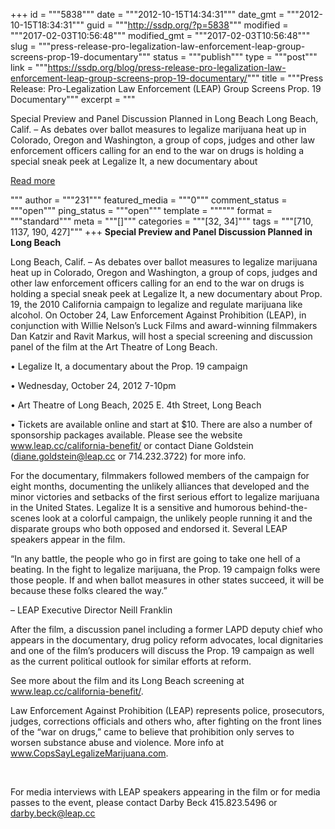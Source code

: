 +++
id = """5838"""
date = """2012-10-15T14:34:31"""
date_gmt = """2012-10-15T18:34:31"""
guid = """http://ssdp.org/?p=5838"""
modified = """2017-02-03T10:56:48"""
modified_gmt = """2017-02-03T10:56:48"""
slug = """press-release-pro-legalization-law-enforcement-leap-group-screens-prop-19-documentary"""
status = """publish"""
type = """post"""
link = """https://ssdp.org/blog/press-release-pro-legalization-law-enforcement-leap-group-screens-prop-19-documentary/"""
title = """Press Release: Pro-Legalization Law Enforcement (LEAP) Group Screens Prop. 19 Documentary"""
excerpt = """<p>Special Preview and Panel Discussion Planned in Long Beach Long Beach, Calif. – As debates over ballot measures to legalize marijuana heat up in Colorado, Oregon and Washington, a group of cops, judges and other law enforcement officers calling for an end to the war on drugs is holding a special sneak peek at Legalize It, a new documentary about</p>
<div class="h10"></div>
<p><a class="more-link2 flat" href="https://ssdp.org/blog/press-release-pro-legalization-law-enforcement-leap-group-screens-prop-19-documentary/">Read more</a></p>
"""
author = """231"""
featured_media = """0"""
comment_status = """open"""
ping_status = """open"""
template = """"""
format = """standard"""
meta = """[]"""
categories = """[32, 34]"""
tags = """[710, 1137, 190, 427]"""
+++
<strong>Special Preview and Panel Discussion Planned in Long Beach</strong>



Long Beach, Calif. – As debates over ballot measures to legalize marijuana heat up in Colorado, Oregon and Washington, a group of cops, judges and other law enforcement officers calling for an end to the war on drugs is holding a special sneak peek at Legalize It, a new documentary about Prop. 19, the 2010 California campaign to legalize and regulate marijuana like alcohol. On October 24, Law Enforcement Against Prohibition (LEAP), in conjunction with Willie Nelson&#8217;s Luck Films and award-winning filmmakers Dan Katzir and Ravit Markus, will host a special screening and discussion panel of the film at the Art Theatre of Long Beach.



• Legalize It, a documentary about the Prop. 19 campaign

• Wednesday, October 24, 2012 7-10pm

• Art Theatre of Long Beach, 2025 E. 4th Street, Long Beach

• Tickets are available online and start at $10. There are also a number of sponsorship packages available. Please see the website <a href="www.leap.cc/california-benefit/" target="_blank">www.leap.cc/california-benefit/</a> or contact Diane Goldstein (diane.goldstein@leap.cc or 714.232.3722) for more info.



For the documentary, filmmakers followed members of the campaign for eight months, documenting the unlikely alliances that developed and the minor victories and setbacks of the first serious effort to legalize marijuana in the United States. Legalize It is a sensitive and humorous behind-the-scenes look at a colorful campaign, the unlikely people running it and the disparate groups who both opposed and endorsed it. Several LEAP speakers appear in the film.



“In any battle, the people who go in first are going to take one hell of a beating. In the fight to legalize marijuana, the Prop. 19 campaign folks were those people. If and when ballot measures in other states succeed, it will be because these folks cleared the way.”

– LEAP Executive Director Neill Franklin



After the film, a discussion panel including a former LAPD deputy chief who appears in the documentary, drug policy reform advocates, local dignitaries and one of the film’s producers will discuss the Prop. 19 campaign as well as the current political outlook for similar efforts at reform.



See more about the film and its Long Beach screening at www.leap.cc/california-benefit/.



Law Enforcement Against Prohibition (LEAP) represents police, prosecutors, judges, corrections officials and others who, after fighting on the front lines of the &#8220;war on drugs,&#8221; came to believe that prohibition only serves to worsen substance abuse and violence. More info at <a href="www.CopsSayLegalizeMarijuana.com" target="_blank">www.CopsSayLegalizeMarijuana.com</a>.



&nbsp;



For media interviews with LEAP speakers appearing in the film or for media passes to the event, please contact Darby Beck 415.823.5496 or darby.beck@leap.cc
